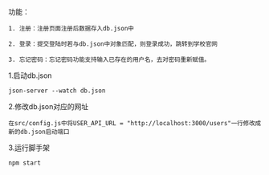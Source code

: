 功能：

    1. 注册：注册页面注册后数据存入db.json中

    2. 登录：提交登陆时若与db.json中对象匹配，则登录成功，跳转到学校官网

    3. 忘记密码：忘记密码功能支持输入已存在的用户名，去对密码重新赋值。



1.启动db.json

    json-server --watch db.json



2.修改db.json对应的网址

    在src/config.js中将USER_API_URL = "http://localhost:3000/users"一行修改成新的db.json启动端口



3.运行脚手架

    npm start